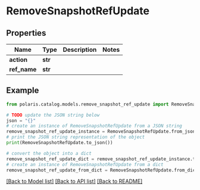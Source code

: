 <!--

 Licensed to the Apache Software Foundation (ASF) under one
 or more contributor license agreements.  See the NOTICE file
 distributed with this work for additional information
 regarding copyright ownership.  The ASF licenses this file
 to you under the Apache License, Version 2.0 (the
 "License"); you may not use this file except in compliance
 with the License.  You may obtain a copy of the License at

   http://www.apache.org/licenses/LICENSE-2.0

 Unless required by applicable law or agreed to in writing,
 software distributed under the License is distributed on an
 "AS IS" BASIS, WITHOUT WARRANTIES OR CONDITIONS OF ANY
 KIND, either express or implied.  See the License for the
 specific language governing permissions and limitations
 under the License.

-->
# RemoveSnapshotRefUpdate

## Properties

Name | Type | Description | Notes
------------ | ------------- | ------------- | -------------
**action** | **str** |  | 
**ref_name** | **str** |  | 

## Example

```python
from polaris.catalog.models.remove_snapshot_ref_update import RemoveSnapshotRefUpdate

# TODO update the JSON string below
json = "{}"
# create an instance of RemoveSnapshotRefUpdate from a JSON string
remove_snapshot_ref_update_instance = RemoveSnapshotRefUpdate.from_json(json)
# print the JSON string representation of the object
print(RemoveSnapshotRefUpdate.to_json())

# convert the object into a dict
remove_snapshot_ref_update_dict = remove_snapshot_ref_update_instance.to_dict()
# create an instance of RemoveSnapshotRefUpdate from a dict
remove_snapshot_ref_update_from_dict = RemoveSnapshotRefUpdate.from_dict(remove_snapshot_ref_update_dict)
```
[[Back to Model list]](../README.md#documentation-for-models) [[Back to API list]](../README.md#documentation-for-api-endpoints) [[Back to README]](../README.md)


